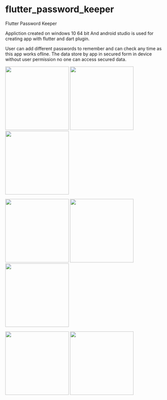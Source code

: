 # flutter_password_keeper

Flutter Password Keeper

Appliction created on windows 10 64 bit And android studio is used for creating app with flutter and dart plugin.

User can add different passwords to remember and can check any time as this app works ofline. The data store by app in secured form in device without user permission no one can access secured data.

<p float="left">
<img src="https://github.com/mohitagrawal939/flutter_password_keeper/blob/master/screenshots/s1.jpg" width="200">
<img src="https://github.com/mohitagrawal939/Flutter-dashboard-application/blob/master/s2.jpg" width="200">
  <img src="https://github.com/mohitagrawal939/Flutter-dashboard-application/blob/master/s3.jpg" width="200">
</p>

<p float="left">
<img src="https://github.com/mohitagrawal939/Flutter-dashboard-application/blob/master/s4.jpg" width="200">
<img src="https://github.com/mohitagrawal939/Flutter-dashboard-application/blob/master/s5.jpg" width="200">
<img src="https://github.com/mohitagrawal939/Flutter-dashboard-application/blob/master/s6.jpg" width="200">
</p>

<p float="left">
<img src="https://github.com/mohitagrawal939/Flutter-dashboard-application/blob/master/s7.jpg" width="200">
<img src="https://github.com/mohitagrawal939/Flutter-dashboard-application/blob/master/s8.jpg" width="200">
</p>
